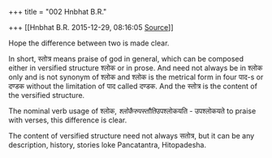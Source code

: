 +++
title = "002 Hnbhat B.R."

+++
[[Hnbhat B.R.	2015-12-29, 08:16:05 [Source](https://groups.google.com/g/samskrita/c/STdF7G_pMNA)]]



Hope the difference between two is made clear.

In short, स्तोत्र means praise of god in general, which can be composed either in versified structure श्लोक or in prose. And need not always be in श्लोक only and is not synonym of श्लोक and श्लोक is the metrical form in four पाद-s or दण्डक without the limitation of पाद called दण्डक. And the स्तोत्र is the content of the versified structure.

The nominal verb usage of श्लोक, *श्लोकैरुपस्तौति*उपश्लोकयति - उपश्लोकयते to praise with verses, this difference is clear.

The content of versified structure need not always सतोत्र, but it can be any description, history, stories loke Pancatantra, Hitopadesha.

